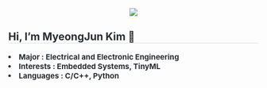 <div align="center">
    <img src="https://capsule-render.vercel.app/api?type=waving&color=gradient&height=240&text='~'&animation=fadeIn&fontColor=000000&fontSize=60" />
</div>
<div style="text-align: left;"> 
    <h2 style="border-bottom: 1px solid #d8dee4; color: #282d33;"> Hi, I’m MyeongJun Kim 👋 </h2>  
    <div style="font-weight: 700; font-size: 15px; text-align: left; color: #282d33;">
        <li>Major : Electrical and Electronic Engineering</li>
        <li>Interests : Embedded Systems, TinyML</li>
        <li>Languages : C/C++, Python </li>
    </div> 
</div>
</div>
